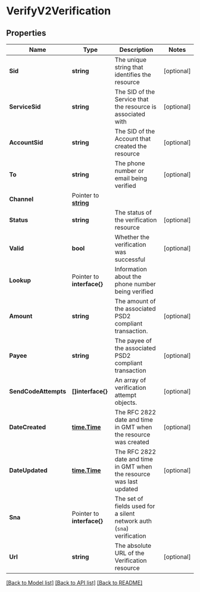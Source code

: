 # VerifyV2Verification

## Properties

Name | Type | Description | Notes
------------ | ------------- | ------------- | -------------
**Sid** | **string** | The unique string that identifies the resource |[optional] 
**ServiceSid** | **string** | The SID of the Service that the resource is associated with |[optional] 
**AccountSid** | **string** | The SID of the Account that created the resource |[optional] 
**To** | **string** | The phone number or email being verified |[optional] 
**Channel** | Pointer to [**string**](VerificationEnumChannel.md) |  |
**Status** | **string** | The status of the verification resource |[optional] 
**Valid** | **bool** | Whether the verification was successful |[optional] 
**Lookup** | Pointer to **interface{}** | Information about the phone number being verified |
**Amount** | **string** | The amount of the associated PSD2 compliant transaction. |[optional] 
**Payee** | **string** | The payee of the associated PSD2 compliant transaction |[optional] 
**SendCodeAttempts** | **[]interface{}** | An array of verification attempt objects. |[optional] 
**DateCreated** | [**time.Time**](time.Time.md) | The RFC 2822 date and time in GMT when the resource was created |[optional] 
**DateUpdated** | [**time.Time**](time.Time.md) | The RFC 2822 date and time in GMT when the resource was last updated |[optional] 
**Sna** | Pointer to **interface{}** | The set of fields used for a silent network auth (`sna`) verification |
**Url** | **string** | The absolute URL of the Verification resource |[optional] 

[[Back to Model list]](../README.md#documentation-for-models) [[Back to API list]](../README.md#documentation-for-api-endpoints) [[Back to README]](../README.md)


